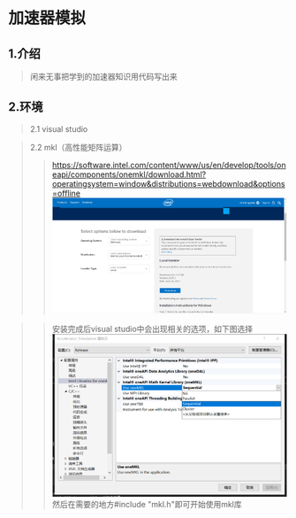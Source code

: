 # 加速器模拟

## 1.介绍

> 闲来无事把学到的加速器知识用代码写出来

## 2.环境
> 2.1 visual studio

> 2.2 mkl（高性能矩阵运算）
>>https://software.intel.com/content/www/us/en/develop/tools/oneapi/components/onemkl/download.html?operatingsystem=window&distributions=webdownload&options=offline
![Image text](https://github.com/LiarGC/Accelerator_Simulation/blob/master/image/image1.png)

>>安装完成后visual studio中会出现相关的选项，如下图选择
![Image text](https://github.com/LiarGC/Accelerator_Simulation/blob/master/image/image2.png)
然后在需要的地方#include "mkl.h"即可开始使用mkl库